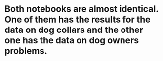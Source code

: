 # Both notebooks are almost identical. One of them has the results for the data on dog collars and the other one has the data on dog owners problems.

